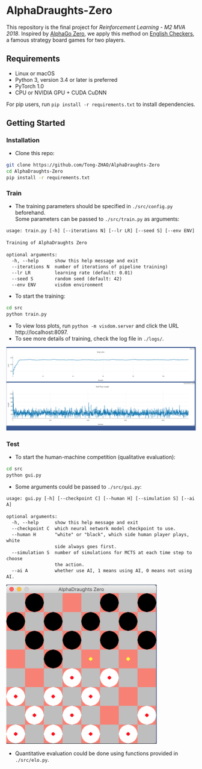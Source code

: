 # AlphaDraughts-Zero

This repository is the final project for *Reinforcement Learning - M2 MVA 2018*. Inspired by [AlphaGo Zero](https://www.nature.com/nature/journal/v550/n7676/full/nature24270.html), we apply this method on [English Checkers](https://en.wikipedia.org/wiki/English_draughts), a famous strategy board games for two players. 


## Requirements

* Linux or macOS
* Python 3, version 3.4 or later is preferred
* PyTorch 1.0
* CPU or NVIDIA GPU + CUDA CuDNN

For pip users, run `pip install -r requirements.txt` to install dependencies.

## Getting Started
### Installation

- Clone this repo:
```bash
git clone https://github.com/Tong-ZHAO/AlphaDraughts-Zero
cd AlphaDraughts-Zero
pip install -r requirements.txt
```
### Train

- The training parameters should be specified in `./src/config.py` beforehand. <br>Some parameters can be passed to `./src/train.py` as arguments:

```
usage: train.py [-h] [--iterations N] [--lr LR] [--seed S] [--env ENV]

Training of AlphaDraughts Zero

optional arguments:
  -h, --help      show this help message and exit
  --iterations N  number of iterations of pipeline training)
  --lr LR         learning rate (default: 0.01)
  --seed S        random seed (default: 42)
  --env ENV       visdom environment
```

- To start the training:
```bash
cd src
python train.py
```
- To view loss plots, run `python -m visdom.server` and click the URL http://localhost:8097.
- To see more details of training, check the log file in `./logs/`.

<img src="/imgs/curves 2019-01-29 11_03.png" width="1200"/>

### Test

- To start the human-machine competition (qualitative evaluation):
```bash
cd src
python gui.py
```

- Some arguments could be passed to `./src/gui.py`:

```
usage: gui.py [-h] [--checkpoint C] [--human H] [--simulation S] [--ai A]

optional arguments:
  -h, --help      show this help message and exit
  --checkpoint C  which neural network model checkpoint to use.
  --human H       "white" or "black", which side human player plays, white
                  side always goes first.
  --simulation S  number of simulations for MCTS at each time step to choose
                  the action.
  --ai A          whether use AI, 1 means using AI, 0 means not using AI.
```

<img src="/imgs/GUI.png" width="400"/>

- Quantitative evaluation could be done using functions provided in `./src/elo.py`.

